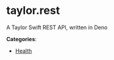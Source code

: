 # taylor.rest


A Taylor Swift REST API, written in Deno



**Categories**:
- [Health](https://github.com/apis-list/apis-list#health)




